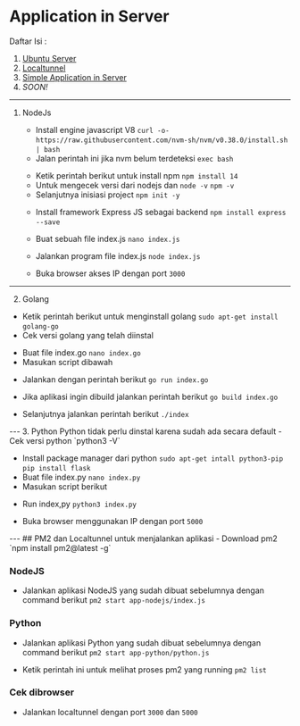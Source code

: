 # Application in Server

Daftar Isi :
  1. [Ubuntu Server](https://github.com/todikun/dev-ops/tree/main/ubuntu-server)
  2. [Localtunnel](https://github.com/todikun/dev-ops/tree/main/localtunnel)
  3. [Simple Application in Server](https://github.com/todikun/dev-ops/tree/main/application-in-server)
  4. *SOON!*
---
1. NodeJs

   - Install engine javascript V8
   `curl -o- https://raw.githubusercontent.com/nvm-sh/nvm/v0.38.0/install.sh | bash`
   - Jalan perintah ini jika nvm belum terdeteksi `exec bash`
   
   <p align="center>
      <img src="./img/1.png" alt="devops" width="650">
   </p>
   
   - Ketik perintah berikut untuk install npm
   `npm install 14`
   - Untuk mengecek versi dari nodejs dan  `node -v` `npm -v`
   - Selanjutnya inisiasi project `npm init -y` 
   
   <p align="center>
      <img src="./img/2.png" alt="devops" width="650">
   </p>
      
   <p align="center>
      <img src="./img/3.png" alt="devops" width="650">
   </p>
   
   - Install framework Express JS sebagai backend 
   `npm install express --save`
      
   <p align="center>
      <img src="./img/4.png" alt="devops" width="650">
   </p>
   
   - Buat sebuah file index.js
   `nano index.js`    
   
   <p align="center>
      <img src="./img/5.png" alt="devops" width="650">
   </p>
   
   - Jalankan program file index.js
   `node index.js`   
   
   <p align="center>
      <img src="./img/6.png" alt="devops" width="650">
   </p>
   
   - Buka browser akses IP dengan port `3000` 
         
   <p align="center>
      <img src="./img/7.png" alt="devops" width="650">
   </p>
---
2. Golang
  - Ketik perintah berikut untuk menginstall golang
  `sudo apt-get install golang-go`
  - Cek versi golang yang telah diinstal      
  
   <p align="center>
      <img src="./img/9.png" alt="devops" width="650">
   </p>
   
   - Buat file index.go
   `nano index.go`
   - Masukan script dibawah
         
   <p align="center>
      <img src="./img/10.png" alt="devops" width="650">
   </p>
   
   - Jalankan dengan perintah berikut
   `go run index.go`   
   
   <p align="center>
      <img src="./img/11.png" alt="devops" width="650">
   </p>
   
   - Jika aplikasi ingin dibuild jalankan perintah berikut
   `go build index.go`
      
   <p align="center>
      <img src="./img/12.png" alt="devops" width="650">
   </p>
   
   - Selanjutnya jalankan perintah berikut
   `./index`
      
   <p align="center>
      <img src="./img/13.png" alt="devops" width="650">
   </p>
---
3. Python
 Python tidak perlu dinstal karena sudah ada secara default
   - Cek versi python
   `python3 -V`
   
   <p align="center>
      <img src="./img/14.png" alt="devops" width="650">
   </p>
   
   - Install package manager dari python
   `sudo apt-get intall python3-pip`
   `pip install flask`
   - Buat file index.py
   `nano index.py`
   - Masukan script berikut
      
   <p align="center>
      <img src="./img/15.png" alt="devops" width="650">
   </p>

   - Run index,py
   `python3 index.py`  
   
   <p align="center>
      <img src="./img/16.png" alt="devops" width="650">
   </p>
   
   - Buka browser menggunakan IP dengan port `5000`
      
   <p align="center>
      <img src="./img/17.png" alt="devops" width="650">
   </p>
---
## PM2 dan Localtunnel untuk menjalankan aplikasi
  - Download pm2
  `npm install pm2@latest -g`
  
  ### NodeJS
  - Jalankan aplikasi NodeJS yang sudah dibuat sebelumnya dengan command berikut
  `pm2 start app-nodejs/index.js`
  
   <p align="center>
      <img src="./img/18.png" alt="devops" width="650">
   </p>
   
  ### Python
  - Jalankan aplikasi Python yang sudah dibuat sebelumnya dengan command berikut
  `pm2 start app-python/python.js`
  
   <p align="center>
      <img src="./img/19.png" alt="devops" width="650">
   </p>
   
   - Ketik perintah ini untuk melihat proses pm2 yang running
   `pm2 list`
   
   <p align="center>
      <img src="./img/20.png" alt="devops" width="650">
   </p>
   
   ### Cek dibrowser
      
   <p align="center>
      <img src="./img/21.png" alt="devops" width="650">
   </p>   
   
   <p align="center>
      <img src="./img/22.png" alt="devops" width="650">
   </p>
   
   - Jalankan localtunnel dengan port `3000` dan `5000`
         
   <p align="center>
      <img src="./img/23.png" alt="devops" width="650">
   </p>   
   
   <p align="center>
      <img src="./img/24.png" alt="devops" width="650">
   </p>
   
   
   
  

